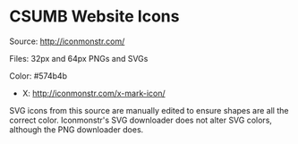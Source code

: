 CSUMB Website Icons
=========================

Source: http://iconmonstr.com/

Files: 32px and 64px PNGs and SVGs

Color: #574b4b

- X: http://iconmonstr.com/x-mark-icon/

SVG icons from this source are manually edited to ensure shapes are all the
correct color. Iconmonstr's SVG downloader does not alter SVG colors, although
the PNG downloader does.
